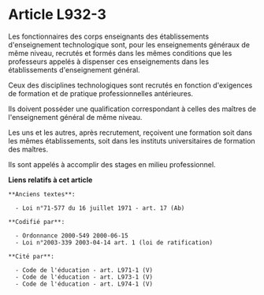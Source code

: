 # Article L932-3

Les fonctionnaires des corps enseignants des établissements d'enseignement technologique sont, pour les enseignements
généraux de même niveau, recrutés et formés dans les mêmes conditions que les professeurs appelés à dispenser ces
enseignements dans les établissements d'enseignement général.

Ceux des disciplines technologiques sont recrutés en fonction d'exigences de formation et de pratique professionnelles
antérieures.

Ils doivent posséder une qualification correspondant à celles des maîtres de l'enseignement général de même niveau.

Les uns et les autres, après recrutement, reçoivent une formation soit dans les mêmes établissements, soit dans les instituts
universitaires de formation des maîtres.

Ils sont appelés à accomplir des stages en milieu professionnel.

**Liens relatifs à cet article**

	**Anciens textes**:

	  - Loi n°71-577 du 16 juillet 1971 - art. 17 (Ab)

	**Codifié par**:

	  - Ordonnance 2000-549 2000-06-15
	  - Loi n°2003-339 2003-04-14 art. 1 (loi de ratification)

	**Cité par**:

	  - Code de l'éducation - art. L971-1 (V)
	  - Code de l'éducation - art. L973-1 (V)
	  - Code de l'éducation - art. L974-1 (V)
